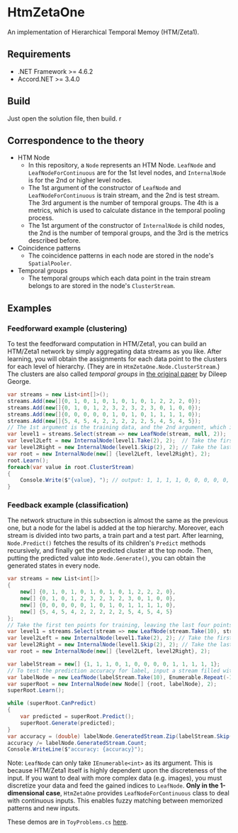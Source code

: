 # HtmZetaOne

<!--
Zeta1 algorithm is a nonparametric clustering algorithm for sequences. 
Zeta1 clusters each point from a series under the following two assumptions.
- Compositionality
- Time invariance / Slowness

Since Zeta1 treats the learned clusters as random variables, Zeta1 can also be understood as Bayesian network.
The original paper by Dileep George is available [here](http://alpha.tmit.bme.hu/speech/docs/education/02_DileepThesis.pdf).

Note: HTM/Zeta1 is completely different from Cortical Learning Algorithm (HTM/CLA) theoretically. Since some insist HTM/CLA is an improved version of HTM/Zeta1, HTM/CLA doesn't have hierarchy and time invariance, which play critically important role in HTM/Zeta1.
-->

An implementation of Hierarchical Temporal Memoy (HTM/Zeta1).

## Requirements
- .NET Framework >= 4.6.2
- Accord.NET >= 3.4.0

## Build
Just open the solution file, then build.
r
## Correspondence to the theory
- HTM Node
  - In this repository, a `Node` represents an HTM Node. `LeafNode` and `LeafNodeForContinuous` are for the 1st level nodes, and `InternalNode` is for the 2nd or higher level nodes.
  - The 1st argument of the constructor of `LeafNode` and `LeafNodeForContinuous` is train stream, and the 2nd is test stream. The 3rd argument is the number of temporal groups. The 4th is a metrics, which is used to calculate distance in the temporal pooling process.
  - The 1st argument of the constructor of `InternalNode` is child nodes, the 2nd is the number of temporal groups, and the 3rd is the metrics described before.
- Coincidence patterns
  - The coincidence patterns in each node are stored in the node's `SpatialPooler`.
- Temporal groups
  - The temporal groups which each data point in the train stream belongs to are stored in the node's `ClusterStream`.

## Examples
### Feedforward example (clustering)
To test the feedforward computation in HTM/Zeta1, you can build an HTM/Zeta1 network by simply aggregating data streams as you like. After learning, you will obtain the assignments for each data point to the clusters for each level of hierarchy. (They are in `HtmZetaOne.Node.ClusterStream`.) The clusters are also called *temporal groups* in [the original paper](http://alpha.tmit.bme.hu/speech/docs/education/02_DileepThesis.pdf) by Dileep George.

```csharp
var streams = new List<int[]>();
streams.Add(new[]{0, 1, 0, 1, 0, 1, 0, 1, 0, 1, 2, 2, 2, 0});
streams.Add(new[]{0, 1, 0, 1, 2, 3, 2, 3, 2, 3, 0, 1, 0, 0});
streams.Add(new[]{0, 0, 0, 0, 0, 1, 0, 1, 0, 1, 1, 1, 1, 0});
streams.Add(new[]{5, 4, 5, 4, 2, 2, 2, 2, 2, 5, 4, 5, 4, 5});
// The 1st argument is the training data, and the 2nd argument, which is left blank now, is the test data.
var level1 = streams.Select(stream => new LeafNode(stream, null, 2));
var level2Left = new InternalNode(level1.Take(2), 2);  // Take the first two streams.
var level2Right = new InternalNode(level1.Skip(2), 2); // Take the last two streams.
var root = new InternalNode(new[] {level2Left, level2Right}, 2);
root.Learn(); 
foreach(var value in root.ClusterStream)
{
    Console.Write($"{value}, "); // output: 1, 1, 1, 1, 0, 0, 0, 0, 0, 1, 1, 1, 1, 1
}
```

### Feedback example (classification)
The network structure in this subsection is almost the same as the previous one, but a node for the label is added at the top hierarchy. Moreover, each stream is divided into two parts, a train part and a test part. After learning, `Node.Predict()` fetches the results of its children's `Predict` methods recursively, and finally get the predicted cluster at the top node. Then, putting the predicted value into `Node.Generate()`, you can obtain the generated states in every node. 

```csharp
var streams = new List<int[]>
{
    new[] {0, 1, 0, 1, 0, 1, 0, 1, 0, 1, 2, 2, 2, 0},
    new[] {0, 1, 0, 1, 2, 3, 2, 3, 2, 3, 0, 1, 0, 0},
    new[] {0, 0, 0, 0, 0, 1, 0, 1, 0, 1, 1, 1, 1, 0},
    new[] {5, 4, 5, 4, 2, 2, 2, 2, 2, 5, 4, 5, 4, 5}
};
// Take the first ten points for training, leaving the last four points for testing.
var level1 = streams.Select(stream => new LeafNode(stream.Take(10), stream.Skip(10), 2));
var level2Left = new InternalNode(level1.Take(2), 2); // Take the first two streams.
var level2Right = new InternalNode(level1.Skip(2), 2); // Take the last two streams.
var root = new InternalNode(new[] {level2Left, level2Right}, 2);

var labelStream = new[] {1, 1, 1, 0, 1, 0, 0, 0, 0, 1, 1, 1, 1, 1};
// To test the prediction accuracy for label, input a stream filled with `-1` into the second argument.
var labelNode = new LeafNode(labelStream.Take(10), Enumerable.Repeat(-1, 4), 2);
var superRoot = new InternalNode(new Node[] {root, labelNode}, 2);
superRoot.Learn();

while (superRoot.CanPredict)
{
    var predicted = superRoot.Predict();
    superRoot.Generate(predicted);
}
var accuracy = (double) labelNode.GeneratedStream.Zip(labelStream.Skip(10), (predicted, actual) => predicted == actual ? 1 : 0).Sum();
accuracy /= labelNode.GeneratedStream.Count;
Console.WriteLine($"accuracy: {accuracy}");
```

Note: `LeafNode` can only take `IEnumerable<int>` as its argument. This is because HTM/Zeta1 itself is highly dependent upon the discreteness of the input. If you want to deal with more complex data (e.g. images), you must discretize your data and feed the gained indices to `LeafNode`. **Only in the 1-dimensional case**, `HtmZetaOne` provides `LeafNodeForContinuous` class to deal with continuous inputs. This enables fuzzy matching between memorized patterns and new inputs.

These demos are in `ToyProblems.cs` [here](https://github.com/y-takashina/HtmZetaOne/blob/master/HtmZetaOneDemos/).









